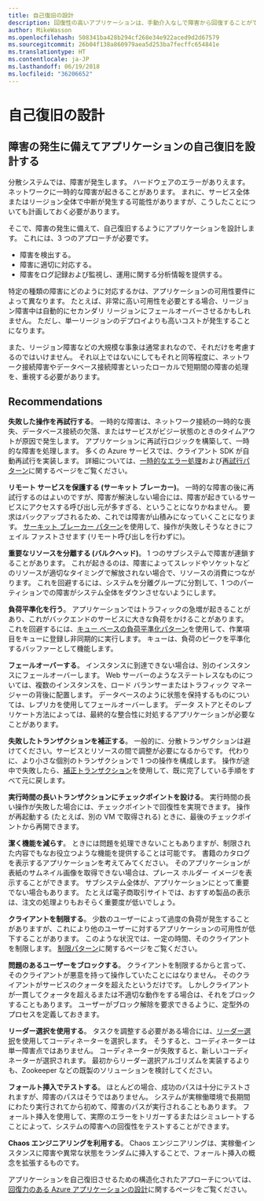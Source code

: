 ```yaml
---
title: 自己復旧の設計
description: 回復性の高いアプリケーションは、手動介入なしで障害から回復することができます。
author: MikeWasson
ms.openlocfilehash: 508341ba428b294cf268e34e922aced9d2d67579
ms.sourcegitcommit: 26b04f138a860979aea5d253ba7fecffc654841e
ms.translationtype: HT
ms.contentlocale: ja-JP
ms.lasthandoff: 06/19/2018
ms.locfileid: "36206652"
---
```

# <a name="design-for-self-healing"></a>自己復旧の設計

## <a name="design-your-application-to-be-self-healing-when-failures-occur"></a>障害の発生に備えてアプリケーションの自己復旧を設計する

分散システムでは、障害が発生します。 ハードウェアのエラーがありえます。 ネットワークに一時的な障害が起きることがあります。 まれに、サービス全体またはリージョン全体で中断が発生する可能性がありますが、こうしたことについても計画しておく必要があります。

そこで、障害の発生に備えて、自己復旧するようにアプリケーションを設計します。 これには、3 つのアプローチが必要です。

- 障害を検出する。
- 障害に適切に対応する。
- 障害をログ記録および監視し、運用に関する分析情報を提供する。

特定の種類の障害にどのように対応するかは、アプリケーションの可用性要件によって異なります。 たとえば、非常に高い可用性を必要とする場合、リージョン障害中は自動的にセカンダリ リージョンにフェールオーバーさせるかもしれません。 ただし、単一リージョンのデプロイよりも高いコストが発生することになります。 

また、リージョン障害などの大規模な事象は通常まれなので、それだけを考慮するのではいけません。 それ以上ではないにしてもそれと同等程度に、ネットワーク接続障害やデータベース接続障害といったローカルで短期間の障害の処理を、重視する必要があります。

## <a name="recommendations"></a>Recommendations

**失敗した操作を再試行する**。 一時的な障害は、ネットワーク接続の一時的な喪失、データベース接続の欠落、またはサービスがビジー状態のときのタイムアウトが原因で発生します。 アプリケーションに再試行ロジックを構築して、一時的な障害を処理します。 多くの Azure サービスでは、クライアント SDK が自動再試行を実装します。 詳細については、[一時的なエラー処理][transient-fault-handling]および[再試行パターン][retry]に関するページをご覧ください。

**リモート サービスを保護する (サーキット ブレーカー)**。 一時的な障害の後に再試行するのはよいのですが、障害が解決しない場合には、障害が起きているサービスにアクセスする呼び出し元が多すぎる、ということになりかねません。 要求はバックアップされるため、これでは障害が山積みになっていくことになります。 [サーキット ブレーカー パターン][circuit-breaker]を使用して、操作が失敗しそうなときにフェイル ファストさせます (リモート呼び出しを行わずに)。  

**重要なリソースを分離する (バルクヘッド)**。 1 つのサブシステムで障害が連鎖することがあります。 これが起きるのは、障害によってスレッドやソケットなどのリソースが適切なタイミングで解放されない場合で、リソースの消費につながります。 これを回避するには、システムを分離グループに分割して、1 つのパーティションでの障害がシステム全体をダウンさせないようにします。  

**負荷平準化を行う**。 アプリケーションではトラフィックの急増が起きることがあり、これがバックエンドのサービスに大きな負荷をかけることがあります。 これを回避するには、[キュー ベースの負荷平準化パターン][load-level]を使用して、作業項目をキューに登録し非同期的に実行します。 キューは、負荷のピークを平準化するバッファーとして機能します。 

**フェールオーバーする**。 インスタンスに到達できない場合は、別のインスタンスにフェールオーバーします。 Web サーバーのようなステートレスなものについては、複数のインスタンスを、ロード バランサーまたはトラフィック マネージャーの背後に配置します。 データベースのように状態を保持するものについては、レプリカを使用してフェールオーバーします。 データ ストアとそのレプリケート方法によっては、最終的な整合性に対処するアプリケーションが必要なことがあります。 

**失敗したトランザクションを補正する**。 一般的に、分散トランザクションは避けてください。サービスとリソースの間で調整が必要になるからです。 代わりに、より小さな個別のトランザクションで 1 つの操作を構成します。 操作が途中で失敗したら、[補正トランザクション][compensating-transactions]を使用して、既に完了している手順をすべて元に戻します。 

**実行時間の長いトランザクションにチェックポイントを設ける**。 実行時間の長い操作が失敗した場合には、チェックポイントで回復性を実現できます。 操作が再起動する (たとえば、別の VM で取得される) ときに、最後のチェックポイントから再開できます。

**潔く機能を減らす**。 ときには問題を処理できないこともありますが、制限された内容でもなお役立つような機能を提供することは可能です。 書籍のカタログを表示するアプリケーションを考えてみてください。 そのアプリケーションが表紙のサムネイル画像を取得できない場合は、プレース ホルダー イメージを表示することができます。 サブシステム全体が、アプリケーションにとって重要でない場合もあります。 たとえば電子商取引サイトでは、おすすめ製品の表示は、注文の処理よりもおそらく重要度が低いでしょう。

**クライアントを制限する**。 少数のユーザーによって過度の負荷が発生することがありますが、これにより他のユーザーに対するアプリケーションの可用性が低下することがあります。 このような状況では、一定の時間、そのクライアントを制限します。 [制限パターン][throttle]に関するページをご覧ください。

**問題のあるユーザーをブロックする**。 クライアントを制限するからと言って、そのクライアントが悪意を持って操作していたことにはなりません。 そのクライアントがサービスのクォータを超えたというだけです。 しかしクライアントが一貫してクォータを超えるまたは不適切な動作をする場合は、それをブロックすることもあります。 ユーザーがブロック解除を要求できるように、定型外のプロセスを定義しておきます。

**リーダー選択を使用する**。 タスクを調整する必要がある場合には、[リーダー選択][leader-election]を使用してコーディネーターを選択します。 そうすると、コーディネーターは単一障害点ではありません。 コーディネーターが失敗すると、新しいコーディネーターが選択されます。 最初からリーダー選択アルゴリズムを実装するよりも、Zookeeper などの既製のソリューションを検討してください。  

**フォールト挿入でテストする**。 ほとんどの場合、成功のパスは十分にテストされますが、障害のパスはそうではありません。 システムが実稼働環境で長期間にわたり実行されてから初めて、障害のパスが実行されることもあります。 フォールト挿入を使用して、実際のエラーをトリガーするまたはシミュレートすることによって、システムの障害への回復性をテストすることができます。 

**Chaos エンジニアリングを利用する**。 Chaos エンジニアリングは、実稼働インスタンスに障害や異常な状態をランダムに挿入することで、フォールト挿入の概念を拡張するものです。 

アプリケーションを自己復旧させるための構造化されたアプローチについては、[回復力のある Azure アプリケーションの設計][resiliency-overview]に関するページをご覧ください。  

[circuit-breaker]: ../../patterns/circuit-breaker.md
[compensating-transactions]: ../../patterns/compensating-transaction.md
[leader-election]: ../../patterns/leader-election.md
[load-level]: ../../patterns/queue-based-load-leveling.md
[resiliency-overview]: ../../resiliency/index.md
[retry]: ../../patterns/retry.md
[throttle]: ../../patterns/throttling.md
[transient-fault-handling]: ../../best-practices/transient-faults.md

